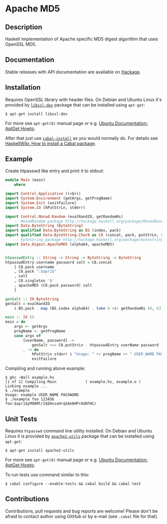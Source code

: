 Apache MD5
==========


Description
-----------

Haskell implementation of Apache specific MD5 digest algorithm that uses
OpenSSL MD5.


Documentation
-------------

Stable releases with API documentation are available on [Hackage][].


Installation
------------

Requires OpenSSL library with header files. On Debian and Ubuntu Linux it's
provided by [`libssl-dev`][libssl-dev] package that can be installed using
`apt-get`:

    $ apt-get install libssl-dev

For more see `apt-get(8)` manual page or e.g. [Ubuntu Documentation: AptGet
Howto][apt-get-howto].

After that just use [`cabal-install`][cabal-install] as you would normally do.
For details see [HaskellWiki: How to install a Cabal package][].


Example
-------

Create htpasswd like entry and print it to stdout:

```Haskell
module Main (main)
    where

import Control.Applicative ((<$>))
import System.Environment (getArgs, getProgName)
import System.Exit (exitFailure)
import System.IO (hPutStrLn, stderr)

import Control.Monad.Random (evalRandIO, getRandomRs)
    -- MonadRandom package http://hackage.haskell.org/package/MonadRandom/
import Data.ByteString (ByteString)
import qualified Data.ByteString as BS (index, pack)
import qualified Data.ByteString.Char8 as C8 (concat, pack, putStrLn, singleton)
    -- bytestring package http://hackage.haskell.org/package/bytestring
import Data.Digest.ApacheMD5 (alpha64, apacheMD5)


htpasswdEntry :: String -> String -> ByteString -> ByteString
htpasswdEntry username password salt = C8.concat
    [ C8.pack username
    , C8.pack ":$apr1$"
    , salt
    , C8.singleton '$'
    , apacheMD5 (C8.pack password) salt
    ]

genSalt :: IO ByteString
genSalt = evalRandIO
    $ BS.pack . map (BS.index alpha64) . take 8 <$> getRandomRs (0, 63)

main :: IO ()
main = do
    args <- getArgs
    progName <- getProgName
    case args of
        [userName, password] ->
            genSalt >>= C8.putStrLn . htpasswdEntry userName password
        _ -> do
            hPutStrLn stderr $ "Usage: " ++ progName ++ " USER_NAME PASSWORD"
            exitFailure
```

Compiling and running above example:

    $ ghc -Wall example.hs
    [1 of 1] Compiling Main             ( example.hs, example.o )
    Linking example ...
    $ ./example
    Usage: example USER_NAME PASSWORD
    $ ./example foo 123456
    foo:$apr1$yM9AMlr2$EHssuHrqSAe8HPrAdN7HC/


Unit Tests
----------

Requires `htpasswd` command line utility installed. On Debian and Ubuntu Linux
it is provided by [`apache2-utils`][apache2-utils] package that can be
installed using `apt-get`:

    $ apt-get install apache2-utils

For more see `apt-get(8)` manual page or e.g. [Ubuntu Documentation: AptGet
Howto][apt-get-howto].

To run tests use command similar to this:

    $ cabal configure --enable-tests && cabal build && cabal test


Contributions
-------------

Contributions, pull requests and bug reports are welcome! Please don't be
afraid to contact author using GitHub or by e-mail (see `.cabal` file for
that).


[apt-get-howto]:
    https://help.ubuntu.com/community/AptGet/Howto
[libssl-dev]:
    http://packages.debian.org/lenny/libssl-dev
[cabal-install]:
    http://haskell.org/haskellwiki/Cabal-Install
[Hackage]:
    http://hackage.haskell.org/package/apache-md5
[HaskellWiki: How to install a Cabal package]:
    http://haskell.org/haskellwiki/Cabal/How_to_install_a_Cabal_package
[apache2-utils]:
    http://packages.debian.org/stable/apache2-utils
